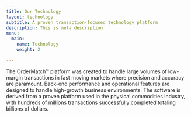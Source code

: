 ```yaml
---
title: Our Technology
layout: technology
subtitle: A proven transaction-focused technology platform
description: This is meta description
menu:
  main:
    name: Technology
    weight: 2

---
```

The OrderMatch™ platform was created to handle large volumes of low-margin transactions in fast moving markets where precision and accuracy are paramount. Back-end performance and operational features are designed to handle high-growth business environments. The software is derived from a proven platform used in the physical commodities industry, with hundreds of millions transactions successfully completed totaling billions of dollars.